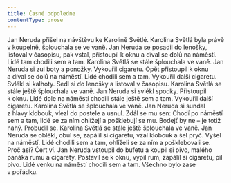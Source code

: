```yaml
---
title: Časné odpoledne
contentType: prose
---
```


<section>

Jan Neruda přišel na návštěvu ke Karolině Světlé. Karolina Světlá byla právě v koupelně, šplouchala se ve vaně. Jan Neruda se posadil do lenošky, listoval v časopisu, pak vstal, přistoupil k oknu a díval se dolů na náměstí. Lidé tam chodili sem a tam. Karolina Světlá se stále šplouchala ve vaně. Jan Neruda si zul boty a ponožky. Vykouřil cigaretu. Opět přistoupil k oknu a díval se dolů na náměstí. Lidé chodili sem a tam. Vykouřil další cigaretu. Svlékl si kalhoty. Sedl si do lenošky a listoval v časopisu. Karolina Světlá se stále ještě šplouchala ve vaně. Jan Neruda si svlékl spodky. Přistoupil k oknu. Lidé dole na náměstí chodili stále ještě sem a tam. Vykouřil další cigaretu. Karolina Světlá se šplouchala ve vaně. Jan Neruda si sundal z hlavy klobouk, vlezl do postele a usnul. Zdál se mu sen: Chodí po náměstí sem a tam, lidé se za ním ohlížejí a pošklebují se mu. Bodejť by ne – je totiž nahý. Probudil se. Karolina Světlá se stále ještě šplouchala ve vaně. Jan Neruda se oblékl, obul se, zapálil si cigaretu, vzal klobouk a šel pryč. Vyšel na náměstí. Lidé chodili sem a tam, ohlíželi se za ním a pošklebovali se. Proč asi? Čert ví. Jan Neruda vstoupil do bufetu a koupil si pivo, malého panáka rumu a cigarety. Postavil se k oknu, vypil rum, zapálil si cigaretu, pil pivo. Lidé venku na náměstí chodili sem a tam. Všechno bylo zase v pořádku.

</section>
